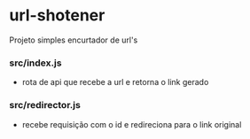 # url-shotener

Projeto simples encurtador de url's

### src/index.js
- rota de api que recebe a url e retorna o link gerado

### src/redirector.js
- recebe requisição com o id e redireciona para o link original
